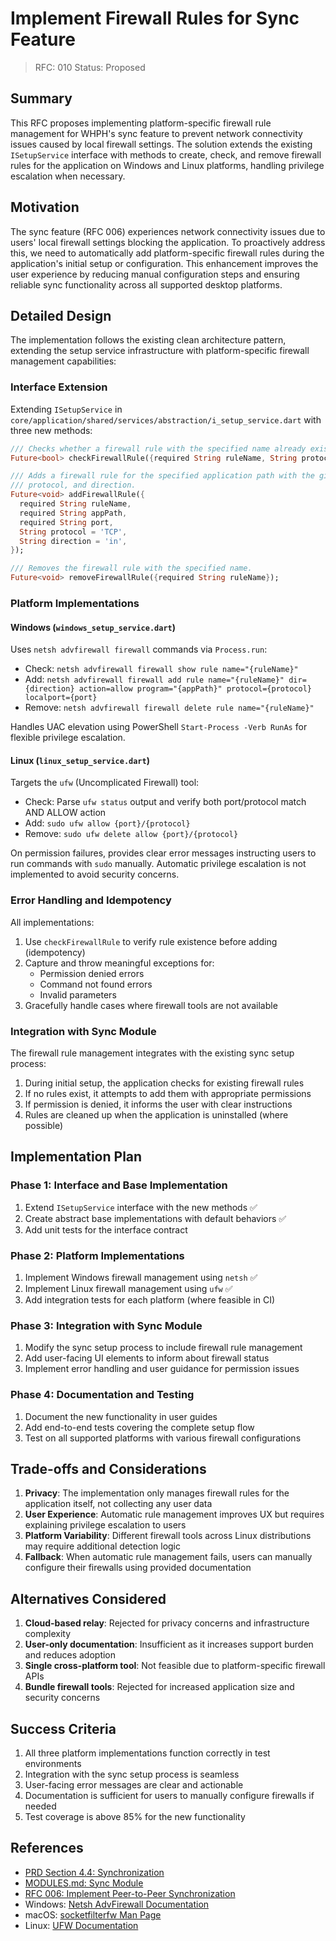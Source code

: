 # Implement Firewall Rules for Sync Feature

> RFC: 010
> Status: Proposed

## Summary

This RFC proposes implementing platform-specific firewall rule management for WHPH's sync feature to prevent network connectivity issues caused by local firewall settings. The solution extends the existing `ISetupService` interface with methods to create, check, and remove firewall rules for the application on Windows and Linux platforms, handling privilege escalation when necessary.

## Motivation

The sync feature (RFC 006) experiences network connectivity issues due to users' local firewall settings blocking the application. To proactively address this, we need to automatically add platform-specific firewall rules during the application's initial setup or configuration. This enhancement improves the user experience by reducing manual configuration steps and ensuring reliable sync functionality across all supported desktop platforms.

## Detailed Design

The implementation follows the existing clean architecture pattern, extending the setup service infrastructure with platform-specific firewall management capabilities:

### Interface Extension

Extending `ISetupService` in `core/application/shared/services/abstraction/i_setup_service.dart` with three new methods:

```dart
/// Checks whether a firewall rule with the specified name already exists.
Future<bool> checkFirewallRule({required String ruleName, String protocol = 'TCP'});

/// Adds a firewall rule for the specified application path with the given port,
/// protocol, and direction.
Future<void> addFirewallRule({
  required String ruleName,
  required String appPath,
  required String port,
  String protocol = 'TCP',
  String direction = 'in',
});

/// Removes the firewall rule with the specified name.
Future<void> removeFirewallRule({required String ruleName});
```

### Platform Implementations

#### Windows (`windows_setup_service.dart`)

Uses `netsh advfirewall firewall` commands via `Process.run`:

- Check: `netsh advfirewall firewall show rule name="{ruleName}"`
- Add: `netsh advfirewall firewall add rule name="{ruleName}" dir={direction} action=allow program="{appPath}" protocol={protocol} localport={port}`
- Remove: `netsh advfirewall firewall delete rule name="{ruleName}"`

Handles UAC elevation using PowerShell `Start-Process -Verb RunAs` for flexible privilege escalation.

#### Linux (`linux_setup_service.dart`)

Targets the `ufw` (Uncomplicated Firewall) tool:

- Check: Parse `ufw status` output and verify both port/protocol match AND ALLOW action
- Add: `sudo ufw allow {port}/{protocol}`
- Remove: `sudo ufw delete allow {port}/{protocol}`

On permission failures, provides clear error messages instructing users to run commands with `sudo` manually. Automatic privilege escalation is not implemented to avoid security concerns.

### Error Handling and Idempotency

All implementations:

1. Use `checkFirewallRule` to verify rule existence before adding (idempotency)
2. Capture and throw meaningful exceptions for:
   - Permission denied errors
   - Command not found errors
   - Invalid parameters
3. Gracefully handle cases where firewall tools are not available

### Integration with Sync Module

The firewall rule management integrates with the existing sync setup process:

1. During initial setup, the application checks for existing firewall rules
2. If no rules exist, it attempts to add them with appropriate permissions
3. If permission is denied, it informs the user with clear instructions
4. Rules are cleaned up when the application is uninstalled (where possible)

## Implementation Plan

### Phase 1: Interface and Base Implementation

1. Extend `ISetupService` interface with the new methods ✅
2. Create abstract base implementations with default behaviors ✅
3. Add unit tests for the interface contract

### Phase 2: Platform Implementations

1. Implement Windows firewall management using `netsh` ✅
2. Implement Linux firewall management using `ufw` ✅
3. Add integration tests for each platform (where feasible in CI)

### Phase 3: Integration with Sync Module

1. Modify the sync setup process to include firewall rule management
2. Add user-facing UI elements to inform about firewall status
3. Implement error handling and user guidance for permission issues

### Phase 4: Documentation and Testing

1. Document the new functionality in user guides
2. Add end-to-end tests covering the complete setup flow
3. Test on all supported platforms with various firewall configurations

## Trade-offs and Considerations

1. **Privacy**: The implementation only manages firewall rules for the application itself, not collecting any user data
2. **User Experience**: Automatic rule management improves UX but requires explaining privilege escalation to users
3. **Platform Variability**: Different firewall tools across Linux distributions may require additional detection logic
4. **Fallback**: When automatic rule management fails, users can manually configure their firewalls using provided documentation

## Alternatives Considered

1. **Cloud-based relay**: Rejected for privacy concerns and infrastructure complexity
2. **User-only documentation**: Insufficient as it increases support burden and reduces adoption
3. **Single cross-platform tool**: Not feasible due to platform-specific firewall APIs
4. **Bundle firewall tools**: Rejected for increased application size and security concerns

## Success Criteria

1. All three platform implementations function correctly in test environments
2. Integration with the sync setup process is seamless
3. User-facing error messages are clear and actionable
4. Documentation is sufficient for users to manually configure firewalls if needed
5. Test coverage is above 85% for the new functionality

## References

- [PRD Section 4.4: Synchronization](https://github.com/ahmet-cetinkaya/whph/blob/main/docs/PRD.md#L165-L173)
- [MODULES.md: Sync Module](https://github.com/ahmet-cetinkaya/whph/blob/main/docs/MODULES.md#L188-L214)
- [RFC 006: Implement Peer-to-Peer Synchronization](https://github.com/ahmet-cetinkaya/whph/blob/main/docs/RFCs/006_implement-peer-to-peer-synchronization.md)
- Windows: [Netsh AdvFirewall Documentation](https://docs.microsoft.com/en-us/windows-server/networking/technologies/netsh/netsh-contexts)
- macOS: [socketfilterfw Man Page](https://www.manpagez.com/man/8/socketfilterfw/)
- Linux: [UFW Documentation](https://help.ubuntu.com/community/UFW)
